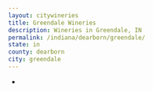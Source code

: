 ```yaml
---
layout: citywineries
title: Greendale Wineries
description: Wineries in Greendale, IN
permalink: /indiana/dearborn/greendale/
state: in
county: dearborn
city: greendale
---
```

-
